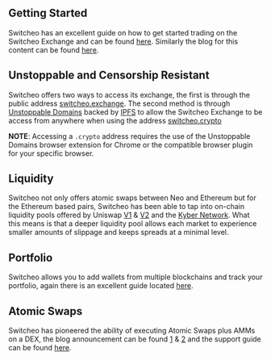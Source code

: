 ## Getting Started

Switcheo has an excellent guide on how to get started trading on the Switcheo Exchange and can be found [here](https://support.switcheo.network/en/articles/3169551-a-beginner-s-guide-to-switcheo). Similarly the blog for this content can be found [here](https://blog.switcheo.network/the-ultimate-beginners-guide/).

## Unstoppable and Censorship Resistant

Switcheo offers two ways to access its exchange, the first is through the public address [switcheo.exchange](https://switcheo.exchange). The second method is through [Unstoppable Domains](https://unstoppabledomains.com/) backed by [IPFS](https://ipfs.io/) to allow the Switcheo Exchange to be access from anywhere when using the address [switcheo.crypto](switcheo.crypto)

**NOTE**: Accessing a `.crypto` address requires the use of the Unstoppable Domains browser extension for Chrome or the compatible browser plugin for your specific browser.

## Liquidity

Switcheo not only offers atomic swaps between Neo and Ethereum but for the Ethereum based pairs, Switcheo has been able to tap into on-chain liquidity pools offered by Uniswap [V1](https://blog.switcheo.network/switcheo-integrates-uniswap-liquidity-reserves/) & [V2](https://blog.switcheo.network/switcheo-integrates-with-uniswap-v2-liquidity-reserves/) and the [Kyber Network](https://blog.switcheo.network/switcheo-integrates-with-kybers-on-chain-liquidity-protocol/). What this means is that a deeper liquidity pool allows each market to experience smaller amounts of slippage and keeps spreads at a minimal level.

## Portfolio

Switcheo allows you to add wallets from multiple blockchains and track your portfolio, again there is an excellent guide located [here](https://support.switcheo.network/en/articles/3429193-create-a-switcheo-portfolio).

## Atomic Swaps

Switcheo has pioneered the ability of executing Atomic Swaps plus AMMs on a DEX, the blog announcement can be found [1](https://blog.switcheo.network/switcheo-launches-cross-chain-atomic-swaps-on-ethereum-and-neo/) & [2](https://blog.switcheo.network/switcheo-discovery-how-atomic-swaps-work/) and the support guide can be found [here](https://support.switcheo.network/en/articles/2928618-what-are-atomic-swaps).
